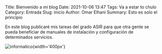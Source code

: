 Title: Bienvenido a mi blog
Date: 2021-10-06 13:47
Tags: Va a estar to chulo
Category: Entrada
Slug: inicio
Author: Omar Elhani
Summary: Esto es solo el principio

En este blog publicaré mis tareas del grado ASIR para que otra gente se pueda beneficiar de manuales de instalación y configuración de determinados servicios.
 
![informatico](/images/informatico.png){width='400px'}

